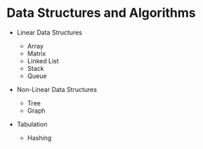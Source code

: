 # Data Structures and Algorithms

- Linear Data Structures

    - Array
    - Matrix
    - Linked List
    - Stack
    - Queue

- Non-Linear Data Structures

    - Tree
    - Graph
    
- Tabulation
 
    - Hashing


